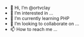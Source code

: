 - 👋 Hi, I’m @ortvclay
- 👀 I’m interested in ...
- 🌱 I’m currently learning PHP
- 💞️ I’m looking to collaborate on ...
- 📫 How to reach me ...

<!---
ortvclay/ortvclay is a ✨ special ✨ repository because its `README.md` (this file) appears on your GitHub profile.
You can click the Preview link to take a look at your changes.
--->
